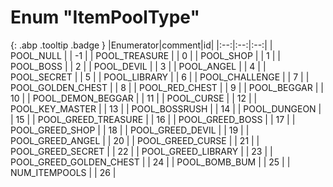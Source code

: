 # Enum "ItemPoolType"
[ ](#){: .abp .tooltip .badge }
|Enumerator|comment|id|
|:--:|:--:|:--:|
| POOL_NULL |  | -1 |
| POOL_TREASURE |  | 0 |
| POOL_SHOP |  | 1 |
| POOL_BOSS |  | 2 |
| POOL_DEVIL |  | 3 |
| POOL_ANGEL |  | 4 |
| POOL_SECRET |  | 5 |
| POOL_LIBRARY |  | 6 |
| POOL_CHALLENGE |  | 7 |
| POOL_GOLDEN_CHEST |  | 8 |
| POOL_RED_CHEST |  | 9 |
| POOL_BEGGAR |  | 10 |
| POOL_DEMON_BEGGAR |  | 11 |
| POOL_CURSE |  | 12 |
| POOL_KEY_MASTER |  | 13 |
| POOL_BOSSRUSH |  | 14 |
| POOL_DUNGEON |  | 15 |
| POOL_GREED_TREASURE |  | 16 |
| POOL_GREED_BOSS |  | 17 |
| POOL_GREED_SHOP |  | 18 |
| POOL_GREED_DEVIL |  | 19 |
| POOL_GREED_ANGEL |  | 20 |
| POOL_GREED_CURSE |  | 21 |
| POOL_GREED_SECRET |  | 22 |
| POOL_GREED_LIBRARY |  | 23 |
| POOL_GREED_GOLDEN_CHEST |  | 24 |
| POOL_BOMB_BUM |  | 25 |
| NUM_ITEMPOOLS |  | 26 |